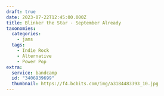 ```yaml
---
draft: true
date: 2023-07-22T12:45:00.000Z
title: Blinker the Star - September Already
taxonomies:
  categories:
    - jams
  tags:
    - Indie Rock
    - Alternative
    - Power Pop
extra:
  service: bandcamp
  id: "3406939699"
  thumbnail: https://f4.bcbits.com/img/a3184483393_10.jpg
---
```

